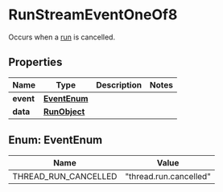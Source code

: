 

# RunStreamEventOneOf8

Occurs when a [run](/docs/api-reference/runs/object) is cancelled.

## Properties

| Name | Type | Description | Notes |
|------------ | ------------- | ------------- | -------------|
|**event** | [**EventEnum**](#EventEnum) |  |  |
|**data** | [**RunObject**](RunObject.md) |  |  |



## Enum: EventEnum

| Name | Value |
|---- | -----|
| THREAD_RUN_CANCELLED | &quot;thread.run.cancelled&quot; |



